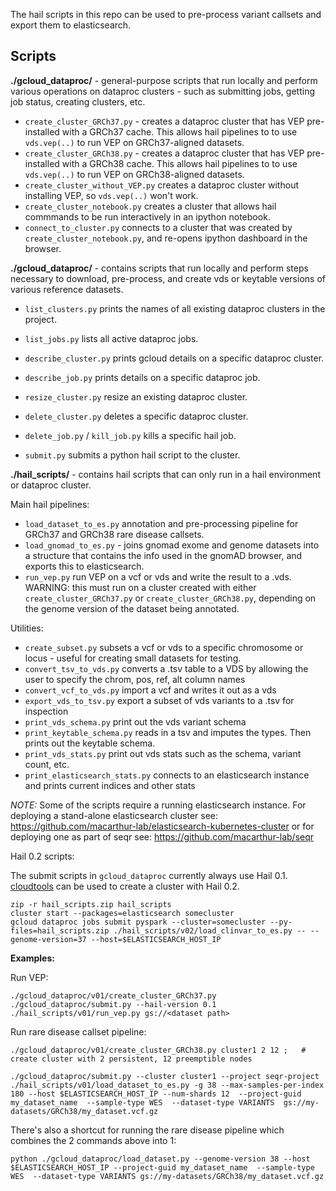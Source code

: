 The hail scripts in this repo can be used to pre-process variant callsets and export them to elasticsearch. 

Scripts
-------

**./gcloud_dataproc/** - general-purpose scripts that run locally and perform various operations on dataproc clusters - such as
submitting jobs, getting job status, creating clusters, etc.

* `create_cluster_GRCh37.py` - creates a dataproc cluster that has VEP pre-installed with a GRCh37 cache. This allows hail pipelines to to use `vds.vep(..)` to run VEP on GRCh37-aligned datasets. 
* `create_cluster_GRCh38.py` - creates a dataproc cluster that has VEP pre-installed with a GRCh38 cache. This allows hail pipelines to to use `vds.vep(..)` to run VEP on GRCh38-aligned datasets. 
* `create_cluster_without_VEP.py` creates a dataproc cluster without installing VEP, so `vds.vep(..)` won't work. 
* `create_cluster_notebook.py` creates a cluster that allows hail commmands to be run interactively in an ipython notebook. 
* `connect_to_cluster.py` connects to a cluster that was created by `create_cluster_notebook.py`, and re-opens ipython dashboard in the browser.

**./gcloud_dataproc/** - contains scripts that run locally and perform steps necessary to download, pre-process, and create vds or keytable versions of various reference datasets.

* `list_clusters.py` prints the names of all existing dataproc clusters in the project.
* `list_jobs.py` lists all active dataproc jobs.
* `describe_cluster.py` prints gcloud details on a specific dataproc cluster.
* `describe_job.py` prints details on a specific dataproc job.
* `resize_cluster.py` resize an existing dataproc cluster.
* `delete_cluster.py` deletes a specific dataproc cluster.
* `delete_job.py` / `kill_job.py` kills a specific hail job.

* `submit.py` submits a python hail script to the cluster.

**./hail_scripts/** - contains hail scripts that can only run in a hail environment or dataproc cluster.

Main hail pipelines:

* `load_dataset_to_es.py` annotation and pre-processing pipeline for GRCh37 and GRCh38 rare disease callsets.
* `load_gnomad_to_es.py` - joins gnomad exome and genome datasets into a structure that contains the info used in the gnomAD browser, and exports this to elasticsearch.
* `run_vep.py` run VEP on a vcf or vds and write the result to a .vds. WARNING: this must run on a cluster created with either `create_cluster_GRCh37.py` or `create_cluster_GRCh38.py`, depending on the genome version of the dataset being annotated.

Utilities:

* `create_subset.py` subsets a vcf or vds to a specific chromosome or locus - useful for creating small datasets for testing. 
* `convert_tsv_to_vds.py` converts a .tsv table to a VDS by allowing the user to specify the chrom, pos, ref, alt column names
* `convert_vcf_to_vds.py` import a vcf and writes it out as a vds
* `export_vds_to_tsv.py`  export a subset of vds variants to a .tsv for inspection
* `print_vds_schema.py` print out the vds variant schema
* `print_keytable_schema.py` reads in a tsv and imputes the types. Then prints out the keytable schema.
* `print_vds_stats.py`  print out vds stats such as the schema, variant count, etc.
* `print_elasticsearch_stats.py` connects to an elasticsearch instance and prints current indices and other stats 

*NOTE:* Some of the scripts require a running elasticsearch instance. For deploying a stand-alone elasticsearch cluster see: https://github.com/macarthur-lab/elasticsearch-kubernetes-cluster or for deploying one as part of seqr see: https://github.com/macarthur-lab/seqr

Hail 0.2 scripts:

The submit scripts in `gcloud_dataproc` currently always use Hail 0.1. [cloudtools](https://github.com/Nealelab/cloudtools)
can be used to create a cluster with Hail 0.2.

```
zip -r hail_scripts.zip hail_scripts
cluster start --packages=elasticsearch somecluster
gcloud dataproc jobs submit pyspark --cluster=somecluster --py-files=hail_scripts.zip ./hail_scripts/v02/load_clinvar_to_es.py -- --genome-version=37 --host=$ELASTICSEARCH_HOST_IP
```

**Examples:**

Run VEP:
```
./gcloud_dataproc/v01/create_cluster_GRCh37.py 
./gcloud_dataproc/submit.py --hail-version 0.1 ./hail_scripts/v01/run_vep.py gs://<dataset path> 
```

Run rare disease callset pipeline:
```    
./gcloud_dataproc/v01/create_cluster_GRCh38.py cluster1 2 12 ;   # create cluster with 2 persistent, 12 preemptible nodes

./gcloud_dataproc/submit.py --cluster cluster1 --project seqr-project ./hail_scripts/v01/load_dataset_to_es.py -g 38 --max-samples-per-index 180 --host $ELASTICSEARCH_HOST_IP --num-shards 12  --project-guid my_dataset_name  --sample-type WES  --dataset-type VARIANTS  gs://my-datasets/GRCh38/my_dataset.vcf.gz
```

There's also a shortcut for running the rare disease pipeline which combines the 2 commands above into 1:
```
python ./gcloud_dataproc/load_dataset.py --genome-version 38 --host $ELASTICSEARCH_HOST_IP --project-guid my_dataset_name  --sample-type WES  --dataset-type VARIANTS gs://my-datasets/GRCh38/my_dataset.vcf.gz
```

